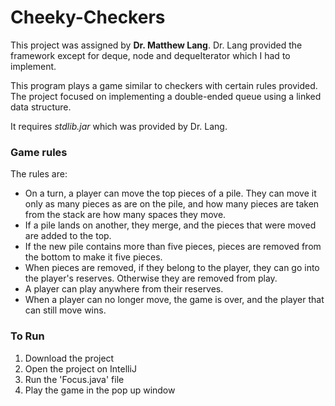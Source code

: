 # Cheeky-Checkers

This project was assigned by __Dr. Matthew Lang__. 
Dr. Lang provided the framework except for deque, node and dequeIterator which I had to implement.

This program plays a game similar to checkers with certain rules provided. The project focused on implementing a double-ended queue using a linked data structure.  

It requires _stdlib.jar_ which was provided by Dr. Lang. 

### Game rules

The rules are:

* On a turn, a player can move the top pieces of a pile. They can move it only as many pieces as are on the pile, and how many pieces are taken from the stack are how many spaces they move.
* If a pile lands on another, they merge, and the pieces that were moved are added to the top.
* If the new pile contains more than five pieces, pieces are removed from the bottom to make it five pieces.
* When pieces are removed, if they belong to the player, they can go into the player's reserves. Otherwise they are removed from play.
* A player can play anywhere from their reserves.
* When a player can no longer move, the game is over, and the player that can still move wins.

### To Run
1. Download the project 
2. Open the project on IntelliJ
3. Run the 'Focus.java' file
4. Play the game in the pop up window
